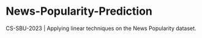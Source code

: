 # News-Popularity-Prediction
CS-SBU-2023 | Applying linear techniques on the News Popularity dataset.

